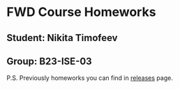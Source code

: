 # FWD Course Homeworks

## Student: Nikita Timofeev

## Group: B23-ISE-03

P.S. Previously homeworks you can find in [releases](https://github.com/MoriSummerz/MoriSummerz.github.io/releases) page.
